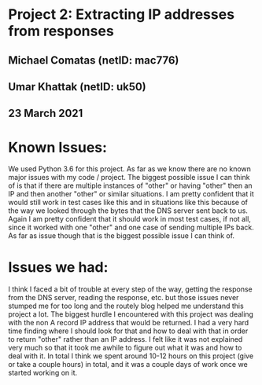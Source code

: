 # Project 2: Extracting IP addresses from responses
## Michael Comatas (netID: mac776)
## Umar Khattak (netID: uk50)
## 23 March 2021

# Known Issues:

We used Python 3.6 for this project.
As far as we know there are no known major issues with my code / project. The biggest possible issue I can think of is that if there are multiple instances of "other" or having "other" then an IP and then another "other" or similar situations. I am pretty confident that it would still work in test cases like this and in situations like this because of the way we looked through the bytes that the DNS server sent back to us. Again I am pretty confident that it should work in most test cases, if not all, since it worked with one "other" and one case of sending multiple IPs back. As far as issue though that is the biggest possible issue I can think of.

# Issues we had:

I think I faced a bit of trouble at every step of the way, getting the response from the DNS server, reading the response, etc. but those issues never stumped me for too long and the routely blog helped me understand this project a lot. The biggest hurdle I encountered with this project was dealing with the non A record IP address that would be returned. I had a very hard time finding where I should look for that and how to deal with that in order to return "other" rather than an IP address. I felt like it was not explained very much so that it took me awhile to figure out what it was and how to deal with it. In total I think we spent around 10-12 hours on this project (give or take a couple hours) in total, and it was a couple days of work once we started working on it.